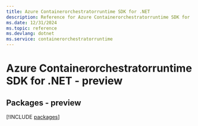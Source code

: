 ```yaml
---
title: Azure Containerorchestratorruntime SDK for .NET
description: Reference for Azure Containerorchestratorruntime SDK for .NET
ms.date: 12/31/2024
ms.topic: reference
ms.devlang: dotnet
ms.service: containerorchestratorruntime
---
```

# Azure Containerorchestratorruntime SDK for .NET - preview
## Packages - preview
[!INCLUDE [packages](containerorchestratorruntime-index.md)]